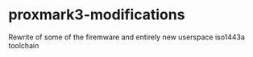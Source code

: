 # proxmark3-modifications
Rewrite of some of the firemware and entirely new userspace iso1443a toolchain
